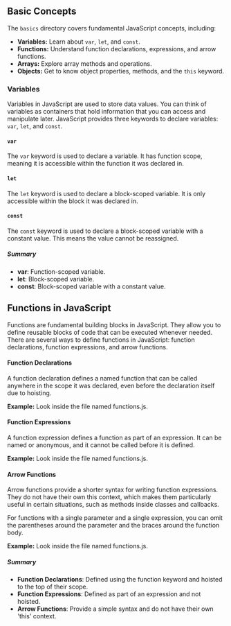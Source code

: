 ## Basic Concepts

The `basics` directory covers fundamental JavaScript concepts, including:

- **Variables:** Learn about `var`, `let`, and `const`.
- **Functions:** Understand function declarations, expressions, and arrow functions.
- **Arrays:** Explore array methods and operations.
- **Objects:** Get to know object properties, methods, and the `this` keyword.

### Variables

Variables in JavaScript are used to store data values. You can think of variables as containers that hold information that you can access and manipulate later. JavaScript provides three keywords to declare variables: `var`, `let`, and `const`.

#### `var`

The `var` keyword is used to declare a variable. It has function scope, meaning it is accessible within the function it was declared in.

#### `let`

The `let` keyword is used to declare a block-scoped variable. It is only accessible within the block it was declared in.

#### `const`

The `const` keyword is used to declare a block-scoped variable with a constant value. This means the value cannot be reassigned.


##### Summary
- **var**: Function-scoped variable.
- **let**: Block-scoped variable.
- **const**: Block-scoped variable with a constant value.

## Functions in JavaScript
Functions are fundamental building blocks in JavaScript. They allow you to define reusable blocks of code that can be executed whenever needed. There are several ways to define functions in JavaScript: function declarations, function expressions, and arrow functions.

#### Function Declarations

A function declaration defines a named function that can be called anywhere in the scope it was declared, even before the declaration itself due to hoisting.

**Example:** Look inside the file named functions.js.

#### Function Expressions

A function expression defines a function as part of an expression. It can be named or anonymous, and it cannot be called before it is defined.

**Example:** Look inside the file named functions.js.

#### Arrow Functions

Arrow functions provide a shorter syntax for writing function expressions. They do not have their own this context, which makes them particularly useful in certain situations, such as methods inside classes and callbacks.

For functions with a single parameter and a single expression, you can omit the parentheses around the parameter and the braces around the function body.

**Example:** Look inside the file named functions.js.

##### Summary
- **Function Declarations**: Defined using the function keyword and hoisted to the top of their scope.
- **Function Expressions**: Defined as part of an expression and not hoisted.
- **Arrow Functions**: Provide a simple syntax and do not have their own 'this' context.